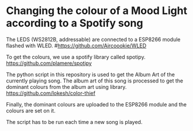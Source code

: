 # Changing the colour of a Mood Light according to a Spotify song

The LEDS (WS2812B, addressable) are connected to a ESP8266 module flashed with WLED.
#https://github.com/Aircoookie/WLED

To get the colours, we use a spotify library called spotipy.
https://github.com/plamere/spotipy

The python script in this repository is used to get the Album Art of the currently playing song.
The album art of this song is processed to get the dominant colours from the album art using library.
https://github.com/lokesh/color-thief

Finally, the dominant colours are uploaded to the ESP8266 module and the colours are set on it.

The script has to be run each time a new song is played.
